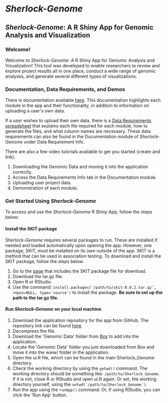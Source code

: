 # *Sherlock-Genome*
## *Sherlock-Genome*: A R Shiny App for Genomic Analysis and Visualization

### Welcome!

Welcome to *Sherlock-Genome*: A R Shiny App for Genomic Analysis and Visualization! This tool was developed to enable researchers to review and explore project results all in one place, conduct a wide range of genomic analyses, and generate several different types of visualizations. 

### Documentation, Data Requirements, and Demos
There is documentation available [here](https://https://github.com/xtmgah/Sherlock-Genome). This documentation highlights each module in the app and their functionality, in addition to information on uploading a user's own data.

If a user wishes to upload their own data, there is a [Data Requirements spreadsheet](https://github.com/xtmgah/Sherlock-Genome) that explains each file required for each module, how to generate the files, and what column names are necessary. These data requirements can also be found in the Documentation module of *Sherlock-Genome* under Data Requirement Info.

There are also a few video tutorials available to get you started (create and link):

1. Downloading the Genomic Data and moving it into the application correctly.
2. Access the Data Requirements Info tab in the Documentation module.
3. Uploading user project data.
3. Demonstration of each module.

### Get Started Using *Sherlock-Genome*

To access and use the *Sherlock-Genome* R Shiny App, follow the steps below:

#### Install the SKIT package

*Sherlock-Genome* requires several packages to run. These are installed if needed and loaded automatically upon opening the app. However, one package, SKIT, must be installed on its own outside of the app. SKIT is a method that can be used in association testing. To download and install the SKIT package, follow the steps below.

1. Go to the [page](https://dceg.cancer.gov/tools/analysis/skit) that includes the SKIT package file for download.
2. Download the tar.gz file.
3. Open R or RStudio.
3. Use the command: `install.packages('/path/to/skit-0.0.2.tar.gz', repos=NULL, type='source')` to install the package. **Be sure to set up the path to the tar.gz file.**

#### Run *Sherlock-Genome* on your local machine

1. Download the application repository for the app from GitHub. The repository link can be found [here](https://github.com/xtmgah/Sherlock-Genome.git).
2. Decompress the file.
3. Download the 'Genomic Data' folder from [Box](https://nih.app.box.com/folder/257135534015?s=ca5e0noq33yfji95yi9mzzduteffwb9i) to add into the application.
4. Locate the 'Genomic Data' folder you just downloaded from Box and move it into the www/ folder in the application.
5. Open the ui.R file, which can be found in the main Sherlock_Genome directory. 
6. Check the working directory by using the `getwd()` command. The working directory should be something like: `/path/to/Sherlock_Genome`. If it is not, close R or RStudio and open ui.R again. Or set, the working directory yourself, using the `setwd('/path/to/Sherlock_Genome')`.
7. Run the app using the `runApp()` command. Or, if using RStudio, you can click the 'Run App' button.


